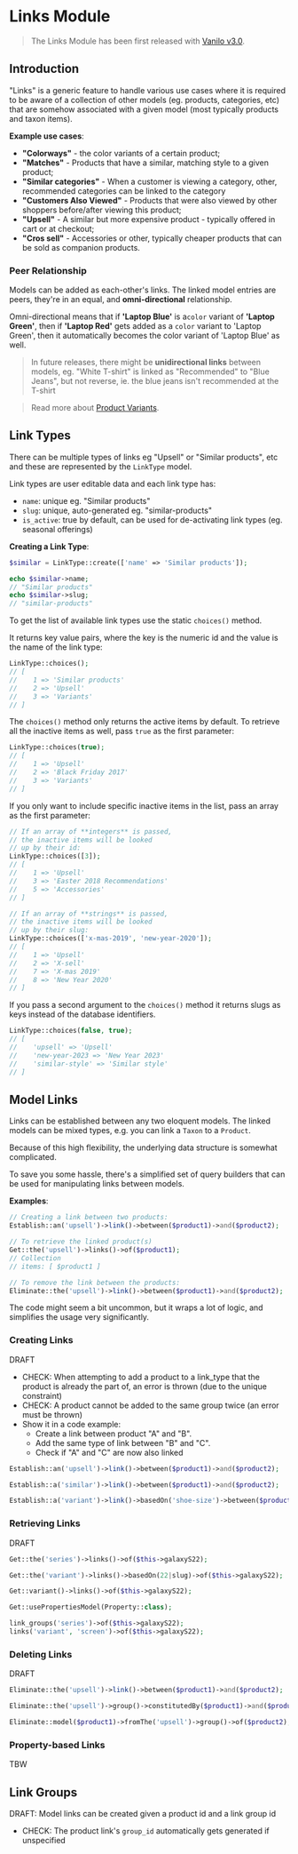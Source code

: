 # Links Module

> The Links Module has been first released with [Vanilo v3.0](releases.md).

## Introduction

"Links" is a generic feature to handle various use cases where it is required
to be aware of a collection of other models (eg. products, categories, etc) that are
somehow associated with a given model (most typically products and taxon items).

**Example use cases**:

- **"Colorways"** - the color variants of a certain product;
- **"Matches"** - Products that have a similar, matching style to a given product;
- **"Similar categories"** - When a customer is viewing a category, other, recommended categories can be linked to the category
- **"Customers Also Viewed"** - Products that were also viewed by other shoppers before/after viewing this product;
- **"Upsell"** - A similar but more expensive product - typically offered in cart or at checkout;
- **"Cros sell"** - Accessories or other, typically cheaper products that can be sold as companion products.

### Peer Relationship

Models can be added as each-other's links. The linked model entries are peers,
they're in an equal, and **omni-directional** relationship.

Omni-directional means that if **'Laptop Blue'** is a`color` variant
of **'Laptop Green'**, then if **'Laptop Red'** gets added as a `color` variant to 'Laptop Green',
then it automatically becomes the color variant of 'Laptop Blue' as well.

> In future releases, there might be **unidirectional links** between models,
> eg. "White T-shirt" is linked as "Recommended" to "Blue Jeans", but
> not reverse, ie. the blue jeans isn't recommended at the T-shirt

> Read more about [Product Variants](product-variants.md).

## Link Types

There can be multiple types of links eg "Upsell" or "Similar products", etc
and these are represented by the `LinkType` model.

Link types are user editable data and each link type has:
 
- `name`: unique eg. "Similar products"
- `slug`: unique, auto-generated eg. "similar-products" 
- `is_active`: true by default, can be used for de-activating link types (eg. seasonal offerings)

**Creating a Link Type**:

```php
$similar = LinkType::create(['name' => 'Similar products']);

echo $similar->name;
// "Similar products"
echo $similar->slug;
// "similar-products"
```

To get the list of available link types use the static `choices()` method.

It returns key value pairs, where the key is the numeric id and the value is the name of the link type:

```php
LinkType::choices();
// [
//    1 => 'Similar products'
//    2 => 'Upsell'
//    3 => 'Variants'
// ]
```

The `choices()` method only returns the active items by default. To retrieve
all the inactive items as well, pass `true` as the first parameter:

```php
LinkType::choices(true);
// [
//    1 => 'Upsell'
//    2 => 'Black Friday 2017'
//    3 => 'Variants'
// ]
```

If you only want to include specific inactive items in the list, pass an array
as the first parameter:

```php
// If an array of **integers** is passed,
// the inactive items will be looked
// up by their id:
LinkType::choices([3]);
// [
//    1 => 'Upsell'
//    3 => 'Easter 2018 Recommendations'
//    5 => 'Accessories'
// ]

// If an array of **strings** is passed,
// the inactive items will be looked
// up by their slug:
LinkType::choices(['x-mas-2019', 'new-year-2020']);
// [
//    1 => 'Upsell'
//    2 => 'X-sell'
//    7 => 'X-mas 2019'
//    8 => 'New Year 2020'
// ]
```

If you pass a second argument to the `choices()` method it returns slugs as keys
instead of the database identifiers.

```php
LinkType::choices(false, true);
// [
//    'upsell' => 'Upsell'
//    'new-year-2023 => 'New Year 2023'
//    'similar-style' => 'Similar style'
// ]
```

## Model Links

Links can be established between any two eloquent models. The linked models
can be mixed types, e.g. you can link a `Taxon` to a `Product`.

Because of this high flexibility, the underlying data structure is somewhat
complicated.

To save you some hassle, there's a simplified set of query builders that can be
used for manipulating links between models.

**Examples**:

```php
// Creating a link between two products:
Establish::an('upsell')->link()->between($product1)->and($product2);

// To retrieve the linked product(s)
Get::the('upsell')->links()->of($product1);
// Collection
// items: [ $product1 ]

// To remove the link between the products:
Eliminate::the('upsell')->link()->between($product1)->and($product2);
```

The code might seem a bit uncommon, but it wraps a lot of logic, and simplifies
the usage very significantly.

### Creating Links

DRAFT

- CHECK: When attempting to add a product to a link_type that the product is already the part of, an error is thrown (due to the unique constraint)
- CHECK: A product cannot be added to the same group twice (an error must be thrown)
- Show it in a code example:
  - Create a link between product "A" and "B".
  - Add the same type of link between "B" and "C".
  - Check if "A" and "C" are now also linked

```php
Establish::an('upsell')->link()->between($product1)->and($product2);

Establish::a('similar')->link()->between($product1)->and($product2);

Establish::a('variant')->link()->basedOn('shoe-size')->between($product1)->and($product2);
```

### Retrieving Links

DRAFT

```php
Get::the('series')->links()->of($this->galaxyS22);

Get::the('variant')->links()->basedOn(22|slug)->of($this->galaxyS22);

Get::variant()->links()->of($this->galaxyS22);
```

```php
Get::usePropertiesModel(Property::class);
```

```php
link_groups('series')->of($this->galaxyS22);
links('variant', 'screen')->of($this->galaxyS22);
```

### Deleting Links

DRAFT

```php
Eliminate::the('upsell')->link()->between($product1)->and($product2);

Eliminate::the('upsell')->group()->constitutedBy($product1)->and($product2);

Eliminate::model($product1)->fromThe('upsell')->group()->of($product2);
```

### Property-based Links

TBW

## Link Groups

DRAFT:
Model links can be created given a product id and a link group id
- CHECK: The product link's `group_id` automatically gets generated if unspecified
